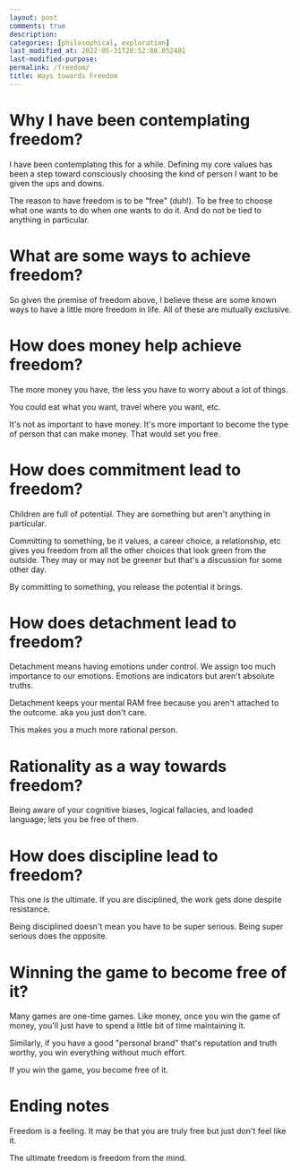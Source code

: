 ```yaml
---
layout: post
comments: true
description:
categories: [philosophical, exploration]
last_modified_at: 2022-05-31T20:52:08.052481
last-modified-purpose:
permalink: /freedom/
title: Ways towards Freedom
---
```


# Why I have been contemplating freedom?

I have been contemplating this for a while. Defining my core values has been a step toward consciously choosing the kind of person I want to be given the ups and downs.

The reason to have freedom is to be "free" (duh!). To be free to choose what one wants to do when one wants to do it. And do not be tied to anything in particular.

# What are some ways to achieve freedom?

So given the premise of freedom above, I believe these are some known ways to have a little more freedom in life. All of these are mutually exclusive.

# How does money help achieve freedom?

The more money you have, the less you have to worry about a lot of things.

You could eat what you want, travel where you want, etc.

It's not as important to have money. It's more important to become the type of person that can make money. That would set you free.

# How does commitment lead to freedom?

Children are full of potential. They are something but aren't anything in particular.

Committing to something, be it values, a career choice, a relationship, etc gives you freedom from all the other choices that look green from the outside. They may or may not be greener but that's a discussion for some other day.

By committing to something, you release the potential it brings.

# How does detachment lead to freedom?

Detachment means having emotions under control. We assign too much importance to our emotions. Emotions are indicators but aren't absolute truths.

Detachment keeps your mental RAM free because you aren't attached to the outcome. aka you just don't care.

This makes you a much more rational person.

# Rationality as a way towards freedom?

Being aware of your cognitive biases, logical fallacies, and loaded language; lets you be free of them.

# How does discipline lead to freedom?

This one is the ultimate. If you are disciplined, the work gets done despite resistance.

Being disciplined doesn't mean you have to be super serious. Being super serious does the opposite.

# Winning the game to become free of it?

Many games are one-time games. Like money, once you win the game of money, you'll just have to spend a little bit of time maintaining it.

Similarly, if you have a good "personal brand" that's reputation and truth worthy, you win everything without much effort.

If you win the game, you become free of it.

# Ending notes

Freedom is a feeling. It may be that you are truly free but just don't feel like it.

The ultimate freedom is freedom from the mind. 
